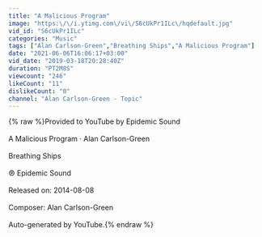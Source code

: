 ```yaml
---
title: "A Malicious Program"
image: "https:\/\/i.ytimg.com\/vi\/S6cUkPr1ILc\/hqdefault.jpg"
vid_id: "S6cUkPr1ILc"
categories: "Music"
tags: ["Alan Carlson-Green","Breathing Ships","A Malicious Program"]
date: "2021-06-06T16:06:17+03:00"
vid_date: "2019-03-18T20:28:40Z"
duration: "PT2M8S"
viewcount: "246"
likeCount: "11"
dislikeCount: "0"
channel: "Alan Carlson-Green - Topic"
---
```

{% raw %}Provided to YouTube by Epidemic Sound<br /><br />A Malicious Program · Alan Carlson-Green<br /><br />Breathing Ships<br /><br />℗ Epidemic Sound<br /><br />Released on: 2014-08-08<br /><br />Composer: Alan Carlson-Green<br /><br />Auto-generated by YouTube.{% endraw %}
